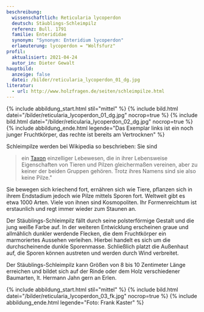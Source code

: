 ```yaml
---
beschreibung:
  wissenschaftlich: Reticularia lycoperdon
  deutsch: Stäublings-Schleimpilz
  referenz: Bull. 1791
  familie: Enterididae
  synonym: "Synonym: Enteridium lycoperdon"
  erlaeuterung: lycoperdon = "Wolfsfurz"
profil:
  aktualisiert: 2021-04-24
  autor_in: Dieter Gewalt
hauptbild:
  anzeige: false
  datei: /bilder/reticularia_lycoperdon_01_dg.jpg
literatur:
  - url: http://www.holzfragen.de/seiten/schleimpilze.html
---
```

{% include abbildung_start.html stil="mittel" %}
{% include bild.html datei="/bilder/reticularia_lycoperdon_01_dg.jpg" nocrop=true %}
{% include bild.html datei="/bilder/reticularia_lycoperdon_02_dg.jpg" nocrop=true %}
{% include abbildung_ende.html legende="Das Exemplar links ist ein noch junger Fruchtkörper, das rechte ist bereits am Vertrocknen" %}

Schleimpilze werden bei Wikipedia so beschrieben: Sie sind 

> ein [Taxon](Taxon "Glossar") einzelliger Lebewesen, die in ihrer Lebensweise Eigenschaften von Tieren und Pilzen gleichermaßen vereinen, aber zu keiner der beiden Gruppen gehören. Trotz ihres Namens sind sie also keine Pilze."

Sie bewegen sich kriechend fort, ernähren sich wie Tiere, pflanzen sich in ihrem Endstadium jedoch wie Pilze mittels Sporen fort. Weltweit gibt es etwa 1000 Arten. Viele von ihnen sind Kosmopoliten. Ihr Formenreichtum ist erstaunlich und regt immer wieder zum Staunen an.

Der Stäublings-Schleimpilz fällt durch seine polsterförmige Gestalt und die jung weiße Farbe auf. In der weiteren Entwicklung erscheinen graue und allmählich dunkler werdende Flecken, die dem Fruchtkörper ein marmoriertes Aussehen verleihen. Hierbei handelt es sich um die durchscheinende dunkle Sporenmasse. Schließlich platzt die Außenhaut auf, die Sporen können austreten und werden durch Wind verbreitet.

Der Stäublings-Schleimpilz kann Größen von 8 bis 10 Zentimeter Länge erreichen und bildet sich auf der Rinde oder dem Holz verschiedener Baumarten, lt. Hermann Jahn gern an Erlen.

{% include abbildung_start.html stil="mittel" %}
{% include bild.html datei="/bilder/reticularia_lycoperdon_03_fk.jpg" nocrop=true %}
{% include abbildung_ende.html legende="Foto: Frank Kaster" %}